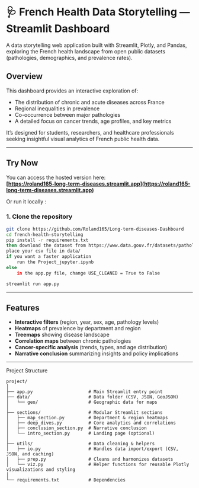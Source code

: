 # 🩺 French Health Data Storytelling — Streamlit Dashboard

A data storytelling web application built with Streamlit, Plotly, and Pandas, exploring the French health landscape from open public datasets (pathologies, demographics, and prevalence rates).  

## Overview

This dashboard provides an interactive exploration of:
- The distribution of chronic and acute diseases across France  
- Regional inequalities in prevalence  
- Co-occurrence between major pathologies  
- A detailed focus on cancer trends, age profiles, and key metrics  

It’s designed for students, researchers, and healthcare professionals seeking insightful visual analytics of French public health data.

---

## Try Now

You can access the hosted version here:  
**[https://roland165-long-term-diseases.streamlit.app](https://roland165-long-term-diseases.streamlit.app)**

Or run it locally :
### 1. Clone the repository
```bash
git clone https://github.com/Roland165/Long-term-diseases-Dashboard
cd french-health-storytelling
pip install -r requirements.txt
then download the dataset from https://www.data.gouv.fr/datasets/pathologies-effectif-de-patients-par-pathologie-sexe-classe-dage-et-territoire-departement-region/community-resources
place your csv file in data/
if you want a faster application
    run the Project_jupyter.ipynb 
else
    in the app.py file, change USE_CLEANED = True to False

streamlit run app.py
```
---

## Features

- **Interactive filters** (region, year, sex, age, pathology levels)  
- **Heatmaps** of prevalence by department and region  
- **Treemaps** showing disease landscape  
- **Correlation maps** between chronic pathologies  
- **Cancer-specific analysis** (trends, types, and age distribution)  
- **Narrative conclusion** summarizing insights and policy implications  

---

Project Structure

```
project/
│
├── app.py                     # Main Streamlit entry point
├── data/                      # Data folder (CSV, JSON, GeoJSON)
│   └── geo/                   # Geographic data for maps
│
├── sections/                  # Modular Streamlit sections
│   ├── map_section.py         # Department & region heatmaps
│   ├── deep_dives.py          # Core analytics and correlations
│   ├── conclusion_section.py  # Narrative conclusion
│   └── intro_section.py       # Landing page (optional)
│
├── utils/                     # Data cleaning & helpers
│   ├── io.py                  # Handles data import/export (CSV, JSON, and caching)
│   ├── prep.py                # Cleans and harmonizes datasets
│   └── viz.py                 # Helper functions for reusable Plotly visualizations and styling
│
└── requirements.txt           # Dependencies
```